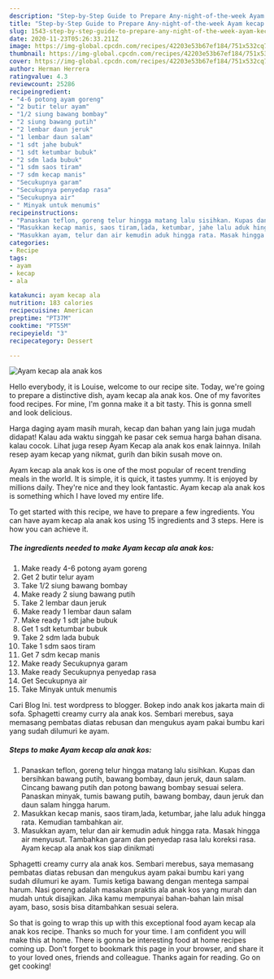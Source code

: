 ```yaml
---
description: "Step-by-Step Guide to Prepare Any-night-of-the-week Ayam kecap ala anak kos"
title: "Step-by-Step Guide to Prepare Any-night-of-the-week Ayam kecap ala anak kos"
slug: 1543-step-by-step-guide-to-prepare-any-night-of-the-week-ayam-kecap-ala-anak-kos
date: 2020-11-23T05:26:33.211Z
image: https://img-global.cpcdn.com/recipes/42203e53b67ef184/751x532cq70/ayam-kecap-ala-anak-kos-foto-resep-utama.jpg
thumbnail: https://img-global.cpcdn.com/recipes/42203e53b67ef184/751x532cq70/ayam-kecap-ala-anak-kos-foto-resep-utama.jpg
cover: https://img-global.cpcdn.com/recipes/42203e53b67ef184/751x532cq70/ayam-kecap-ala-anak-kos-foto-resep-utama.jpg
author: Herman Herrera
ratingvalue: 4.3
reviewcount: 25286
recipeingredient:
- "4-6 potong ayam goreng"
- "2 butir telur ayam"
- "1/2 siung bawang bombay"
- "2 siung bawang putih"
- "2 lembar daun jeruk"
- "1 lembar daun salam"
- "1 sdt jahe bubuk"
- "1 sdt ketumbar bubuk"
- "2 sdm lada bubuk"
- "1 sdm saos tiram"
- "7 sdm kecap manis"
- "Secukupnya garam"
- "Secukupnya penyedap rasa"
- "Secukupnya air"
- " Minyak untuk menumis"
recipeinstructions:
- "Panaskan teflon, goreng telur hingga matang lalu sisihkan. Kupas dan bersihkan bawang putih, bawang bombay, daun jeruk, daun salam. Cincang bawang putih dan potong bawang bombay sesuai selera. Panaskan minyak, tumis bawang putih, bawang bombay, daun jeruk dan daun salam hingga harum."
- "Masukkan kecap manis, saos tiram,lada, ketumbar, jahe lalu aduk hingga rata. Kemudian tambahkan air."
- "Masukkan ayam, telur dan air kemudin aduk hingga rata. Masak hingga air menyusut. Tambahkan garam dan penyedap rasa lalu koreksi rasa. Ayam kecap ala anak kos siap dinikmati"
categories:
- Recipe
tags:
- ayam
- kecap
- ala

katakunci: ayam kecap ala 
nutrition: 183 calories
recipecuisine: American
preptime: "PT37M"
cooktime: "PT55M"
recipeyield: "3"
recipecategory: Dessert

---
```



![Ayam kecap ala anak kos](https://img-global.cpcdn.com/recipes/42203e53b67ef184/751x532cq70/ayam-kecap-ala-anak-kos-foto-resep-utama.jpg)

Hello everybody, it is Louise, welcome to our recipe site. Today, we're going to prepare a distinctive dish, ayam kecap ala anak kos. One of my favorites food recipes. For mine, I'm gonna make it a bit tasty. This is gonna smell and look delicious.

Harga daging ayam masih murah, kecap dan bahan yang lain juga mudah didapat! Kalau ada waktu singgah ke pasar cek semua harga bahan disana. kalau cocok. Lihat juga resep Ayam Kecap ala anak kos enak lainnya. Inilah resep ayam kecap yang nikmat, gurih dan bikin susah move on.

Ayam kecap ala anak kos is one of the most popular of recent trending meals in the world. It is simple, it is quick, it tastes yummy. It is enjoyed by millions daily. They're nice and they look fantastic. Ayam kecap ala anak kos is something which I have loved my entire life.


To get started with this recipe, we have to prepare a few ingredients. You can have ayam kecap ala anak kos using 15 ingredients and 3 steps. Here is how you can achieve it.

<!--inarticleads1-->

##### The ingredients needed to make Ayam kecap ala anak kos:

1. Make ready 4-6 potong ayam goreng
1. Get 2 butir telur ayam
1. Take 1/2 siung bawang bombay
1. Make ready 2 siung bawang putih
1. Take 2 lembar daun jeruk
1. Make ready 1 lembar daun salam
1. Make ready 1 sdt jahe bubuk
1. Get 1 sdt ketumbar bubuk
1. Take 2 sdm lada bubuk
1. Take 1 sdm saos tiram
1. Get 7 sdm kecap manis
1. Make ready Secukupnya garam
1. Make ready Secukupnya penyedap rasa
1. Get Secukupnya air
1. Take  Minyak untuk menumis


Cari Blog Ini. test wordpress to blogger. Bokep indo anak kos jakarta main di sofa. Sphagetti creamy curry ala anak kos. Sembari merebus, saya memasang pembatas diatas rebusan dan mengukus ayam pakai bumbu kari yang sudah dilumuri ke ayam. 

<!--inarticleads2-->

##### Steps to make Ayam kecap ala anak kos:

1. Panaskan teflon, goreng telur hingga matang lalu sisihkan. Kupas dan bersihkan bawang putih, bawang bombay, daun jeruk, daun salam. Cincang bawang putih dan potong bawang bombay sesuai selera. Panaskan minyak, tumis bawang putih, bawang bombay, daun jeruk dan daun salam hingga harum.
1. Masukkan kecap manis, saos tiram,lada, ketumbar, jahe lalu aduk hingga rata. Kemudian tambahkan air.
1. Masukkan ayam, telur dan air kemudin aduk hingga rata. Masak hingga air menyusut. Tambahkan garam dan penyedap rasa lalu koreksi rasa. Ayam kecap ala anak kos siap dinikmati


Sphagetti creamy curry ala anak kos. Sembari merebus, saya memasang pembatas diatas rebusan dan mengukus ayam pakai bumbu kari yang sudah dilumuri ke ayam. Tumis ketiga bawang dengan mentega sampai harum. Nasi goreng adalah masakan praktis ala anak kos yang murah dan mudah untuk disajikan. Jika kamu mempunyai bahan-bahan lain misal ayam, baso, sosis bisa ditambahkan sesuai selera. 

So that is going to wrap this up with this exceptional food ayam kecap ala anak kos recipe. Thanks so much for your time. I am confident you will make this at home. There is gonna be interesting food at home recipes coming up. Don't forget to bookmark this page in your browser, and share it to your loved ones, friends and colleague. Thanks again for reading. Go on get cooking!
